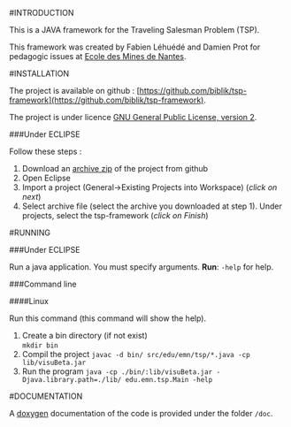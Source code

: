 #INTRODUCTION

This is a JAVA framework for the Traveling Salesman Problem (TSP).

This framework was created by Fabien Léhuédé and Damien Prot for pedagogic issues at [Ecole des Mines de Nantes](http://www.mines-nantes.fr/).

#INSTALLATION

The project is available on github : [https://github.com/biblik/tsp-framework](https://github.com/biblik/tsp-framework).

The project is under licence [GNU General Public License, version 2](http://www.gnu.org/licenses/old-licenses/gpl-2.0.html).

###Under ECLIPSE

Follow these steps :

1. Download an [archive zip](https://github.com/biblik/tsp-framework/archive/master.zip) of the project from github
2. Open Eclipse
3. Import a project (General->Existing Projects into Workspace) (*click on next*)
4. Select archive file (select the archive you downloaded at step 1). Under projects, select the tsp-framework (*click on Finish*)

#RUNNING

###Under ECLIPSE

Run a java application. You must specify arguments. **Run**: `-help` for help.

###Command line

####Linux

Run this command (this command will show the help).

1. Create a bin directory (if not exist)  
`mkdir bin`
2. Compil the project
`javac -d bin/ src/edu/emn/tsp/*.java -cp lib/visuBeta.jar` 
3. Run the program
`java -cp ./bin/:lib/visuBeta.jar -Djava.library.path=./lib/ edu.emn.tsp.Main -help `

#DOCUMENTATION

A [doxygen](http://www.stack.nl/~dimitri/doxygen/) documentation of the code is provided under the folder `/doc`.
